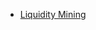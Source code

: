 - [Liquidity Mining](https://messari.io/article/real-world-liquidity-mining-lessons-learned-from-jet-com)
